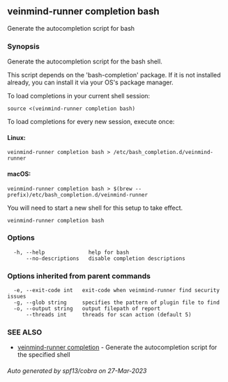 ## veinmind-runner completion bash

Generate the autocompletion script for bash

### Synopsis

Generate the autocompletion script for the bash shell.

This script depends on the 'bash-completion' package.
If it is not installed already, you can install it via your OS's package manager.

To load completions in your current shell session:

	source <(veinmind-runner completion bash)

To load completions for every new session, execute once:

#### Linux:

	veinmind-runner completion bash > /etc/bash_completion.d/veinmind-runner

#### macOS:

	veinmind-runner completion bash > $(brew --prefix)/etc/bash_completion.d/veinmind-runner

You will need to start a new shell for this setup to take effect.


```
veinmind-runner completion bash
```

### Options

```
  -h, --help              help for bash
      --no-descriptions   disable completion descriptions
```

### Options inherited from parent commands

```
  -e, --exit-code int   exit-code when veinmind-runner find security issues
  -g, --glob string     specifies the pattern of plugin file to find
  -o, --output string   output filepath of report
      --threads int     threads for scan action (default 5)
```

### SEE ALSO

* [veinmind-runner completion](veinmind-runner_completion.md)	 - Generate the autocompletion script for the specified shell

###### Auto generated by spf13/cobra on 27-Mar-2023

